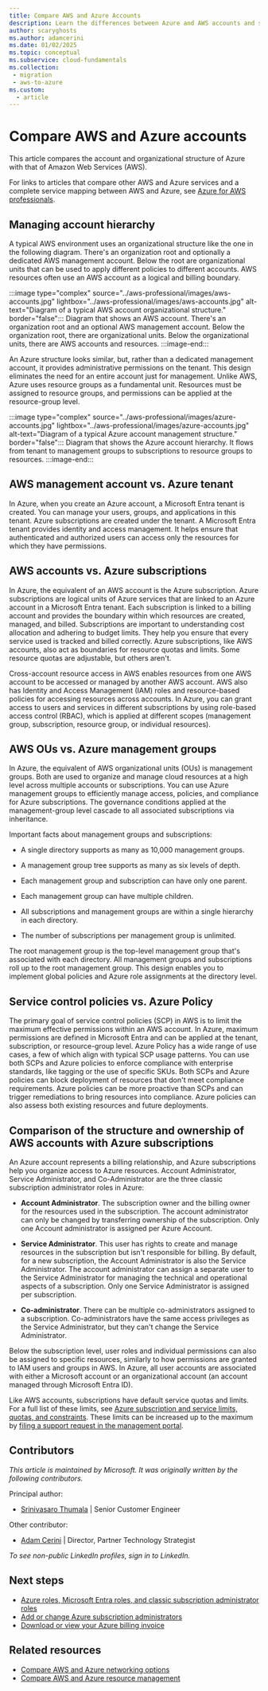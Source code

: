 ```yaml
---
title: Compare AWS and Azure Accounts
description: Learn the differences between Azure and AWS accounts and subscriptions. Understand the types of administrator accounts in Azure.
author: scaryghosts
ms.author: adamcerini
ms.date: 01/02/2025
ms.topic: conceptual
ms.subservice: cloud-fundamentals
ms.collection: 
 - migration
 - aws-to-azure
ms.custom:
  - article
---
```


# Compare AWS and Azure accounts

This article compares the account and organizational structure of Azure with that of Amazon Web Services (AWS).

For links to articles that compare other AWS and Azure services and a complete service mapping between AWS and Azure, see [Azure for AWS professionals](/azure/architecture/aws-professional/).

## Managing account hierarchy

A typical AWS environment uses an organizational structure like the one in the following diagram. There's an organization root and optionally a dedicated AWS management account. Below the root are organizational units that can be used to apply different policies to different accounts. AWS resources often use an AWS account as a logical and billing boundary.

:::image type="complex" source="../aws-professional/images/aws-accounts.jpg" lightbox="../aws-professional/images/aws-accounts.jpg" alt-text="Diagram of a typical AWS account organizational structure." border="false":::
   Diagram that shows an AWS account. There's an organization root and an optional AWS management account. Below the organization root, there are organizational units. Below the organizational units, there are AWS accounts and resources. 
:::image-end:::

An Azure structure looks similar, but, rather than a dedicated management account, it provides administrative permissions on the tenant. This design eliminates the need for an entire account just for management. Unlike AWS, Azure uses resource groups as a fundamental unit. Resources must be assigned to resource groups, and permissions can be applied at the resource-group level.

:::image type="complex" source="../aws-professional/images/azure-accounts.jpg" lightbox="../aws-professional/images/azure-accounts.jpg" alt-text="Diagram of a typical Azure account management structure." border="false":::
   Diagram that shows the Azure account hierarchy. It flows from tenant to management groups to subscriptions to resource groups to resources.
:::image-end:::

## AWS management account vs. Azure tenant

In Azure, when you create an Azure account, a Microsoft Entra tenant is created. You can manage your users, groups, and applications in this tenant. Azure subscriptions are created under the tenant. A Microsoft Entra tenant provides identity and access management. It helps ensure that authenticated and authorized users can access only the resources for which they have permissions.  

## AWS accounts vs. Azure subscriptions

In Azure, the equivalent of an AWS account is the Azure subscription. Azure subscriptions are logical units of Azure services that are linked to an Azure account in a Microsoft Entra tenant. Each subscription is linked to a billing account and provides the boundary within which resources are created, managed, and billed. Subscriptions are important to understanding cost allocation and adhering to budget limits. They help you ensure that every service used is tracked and billed correctly. Azure subscriptions, like AWS accounts, also act as boundaries for resource quotas and limits. Some resource quotas are adjustable, but others aren't.

Cross-account resource access in AWS enables resources from one AWS account to be accessed or managed by another AWS account. AWS also has Identity and Access Management (IAM) roles and resource-based policies for accessing resources across accounts. In Azure, you can grant access to users and services in different subscriptions by using role-based access control (RBAC), which is applied at different scopes (management group, subscription, resource group, or individual resources).  

## AWS OUs vs. Azure management groups

In Azure, the equivalent of AWS organizational units (OUs) is management groups. Both are used to organize and manage cloud resources at a high level across multiple accounts or subscriptions. You can use Azure management groups to efficiently manage access, policies, and compliance for Azure subscriptions. The governance conditions applied at the management-group level cascade to all associated subscriptions via inheritance. 

Important facts about management groups and subscriptions:

- A single directory supports as many as 10,000 management groups. 

- A management group tree supports as many as six levels of depth. 

- Each management group and subscription can have only one parent. 

- Each management group can have multiple children. 

- All subscriptions and management groups are within a single hierarchy in each directory. 

- The number of subscriptions per management group is unlimited. 

The root management group is the top-level management group that's associated with each directory. All management groups and subscriptions roll up to the root management group. This design enables you to implement global policies and Azure role assignments at the directory level.

## Service control policies vs. Azure Policy

The primary goal of service control policies (SCP) in AWS is to limit the maximum effective permissions within an AWS account. In Azure, maximum permissions are defined in Microsoft Entra and can be applied at the tenant, subscription, or resource-group level. Azure Policy has a wide range of use cases, a few of which align with typical SCP usage patterns. You can use both SCPs and Azure policies to enforce compliance with enterprise standards, like tagging or the use of specific SKUs. Both SCPs and Azure policies can block deployment of resources that don't meet compliance requirements. Azure policies can be more proactive than SCPs and can trigger remediations to bring resources into compliance. Azure policies can also assess both existing resources and future deployments.

## Comparison of the structure and ownership of AWS accounts with Azure subscriptions

An Azure account represents a billing relationship, and Azure subscriptions help you organize access to Azure resources. Account Administrator, Service Administrator, and Co-Administrator are the three classic subscription administrator roles in Azure:

- **Account Administrator**. The subscription owner and the billing owner for the resources used in the subscription. The account administrator can only be changed by transferring ownership of the subscription. Only one Account administrator is assigned per Azure Account.

- **Service Administrator**. This user has rights to create and manage resources in the subscription but isn't responsible for billing. By default, for a new subscription, the Account Administrator is also the Service Administrator. The account administrator can assign a separate user to the Service Administrator for managing the technical and operational aspects of a subscription. Only one Service Administrator is assigned per subscription.

- **Co-administrator**. There can be multiple co-administrators assigned to a subscription. Co-administrators have the same access privileges as the Service Administrator, but they can't change the Service Administrator.

Below the subscription level, user roles and individual permissions can also be assigned to specific resources, similarly to how permissions are granted to IAM users and groups in AWS. In Azure, all user accounts are associated with either a Microsoft account or an organizational account (an account managed through Microsoft Entra ID).

Like AWS accounts, subscriptions have default service quotas and limits. For a full list of these limits, see [Azure subscription and service limits, quotas, and constraints](/azure/azure-subscription-service-limits). These limits can be increased up to the maximum by [filing a support request in the management portal](/archive/blogs/girishp/increasing-core-quota-limits-in-azure).

## Contributors

*This article is maintained by Microsoft. It was originally written by the following contributors.*

Principal author:

- [Srinivasaro Thumala](https://www.linkedin.com/in/srini-thumala/) | Senior Customer Engineer

Other contributor:

- [Adam Cerini](https://www.linkedin.com/in/adamcerini) | 
Director, Partner Technology Strategist

*To see non-public LinkedIn profiles, sign in to LinkedIn.*

## Next steps

- [Azure roles, Microsoft Entra roles, and classic subscription administrator roles](/azure/role-based-access-control/rbac-and-directory-admin-roles)
- [Add or change Azure subscription administrators](/azure/billing/billing-add-change-azure-subscription-administrator)
- [Download or view your Azure billing invoice](/azure/billing/billing-download-azure-invoice-daily-usage-date)

## Related resources

- [Compare AWS and Azure networking options](networking.md)
- [Compare AWS and Azure resource management](resources.md)
